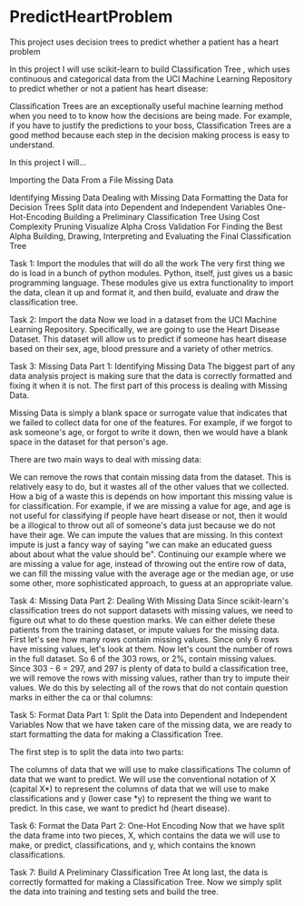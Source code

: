 # PredictHeartProblem
This project uses decision trees to predict whether a patient has a heart problem

In this project I will use scikit-learn to build Classification Tree , which uses continuous and categorical data from the UCI Machine Learning Repository to predict whether or not a patient has heart disease:

Classification Trees are an exceptionally useful machine learning method when you need to to know how the decisions are being made. For example, if you have to justify the predictions to your boss, Classification Trees are a good method because each step in the decision making process is easy to understand.

In this project I will...

Importing the Data From a File Missing Data

Identifying Missing Data Dealing with Missing Data Formatting the Data for Decision Trees Split data into Dependent and Independent Variables One-Hot-Encoding Building a Preliminary Classification Tree Using Cost Complexity Pruning Visualize Alpha Cross Validation For Finding the Best Alpha Building, Drawing, Interpreting and Evaluating the Final Classification Tree

Task 1: Import the modules that will do all the work The very first thing we do is load in a bunch of python modules. Python, itself, just gives us a basic programming language. These modules give us extra functionality to import the data, clean it up and format it, and then build, evaluate and draw the classification tree.

Task 2: Import the data Now we load in a dataset from the UCI Machine Learning Repository. Specifically, we are going to use the Heart Disease Dataset. This dataset will allow us to predict if someone has heart disease based on their sex, age, blood pressure and a variety of other metrics.

Task 3: Missing Data Part 1: Identifying Missing Data The biggest part of any data analysis project is making sure that the data is correctly formatted and fixing it when it is not. The first part of this process is dealing with Missing Data.

Missing Data is simply a blank space or surrogate value that indicates that we failed to collect data for one of the features. For example, if we forgot to ask someone's age, or forgot to write it down, then we would have a blank space in the dataset for that person's age.

There are two main ways to deal with missing data:

We can remove the rows that contain missing data from the dataset. This is relatively easy to do, but it wastes all of the other values that we collected. How a big of a waste this is depends on how important this missing value is for classification. For example, if we are missing a value for age, and age is not useful for classifying if people have heart disease or not, then it would be a illogical to throw out all of someone's data just because we do not have their age. We can impute the values that are missing. In this context impute is just a fancy way of saying "we can make an educated guess about about what the value should be". Continuing our example where we are missing a value for age, instead of throwing out the entire row of data, we can fill the missing value with the average age or the median age, or use some other, more sophisticated approach, to guess at an appropriate value.

Task 4: Missing Data Part 2: Dealing With Missing Data Since scikit-learn's classification trees do not support datasets with missing values, we need to figure out what to do these question marks. We can either delete these patients from the training dataset, or impute values for the missing data. First let's see how many rows contain missing values. Since only 6 rows have missing values, let's look at them. Now let's count the number of rows in the full dataset. So 6 of the 303 rows, or 2%, contain missing values. Since 303 - 6 = 297, and 297 is plenty of data to build a classification tree, we will remove the rows with missing values, rather than try to impute their values. We do this by selecting all of the rows that do not contain question marks in either the ca or thal columns:

Task 5: Format Data Part 1: Split the Data into Dependent and Independent Variables Now that we have taken care of the missing data, we are ready to start formatting the data for making a Classification Tree.

The first step is to split the data into two parts:

The columns of data that we will use to make classifications The column of data that we want to predict. We will use the conventional notation of X (capital X*) to represent the columns of data that we will use to make classifications and y (lower case *y) to represent the thing we want to predict. In this case, we want to predict hd (heart disease).

Task 6: Format the Data Part 2: One-Hot Encoding Now that we have split the data frame into two pieces, X, which contains the data we will use to make, or predict, classifications, and y, which contains the known classifications.

Task 7: Build A Preliminary Classification Tree At long last, the data is correctly formatted for making a Classification Tree. Now we simply split the data into training and testing sets and build the tree.
